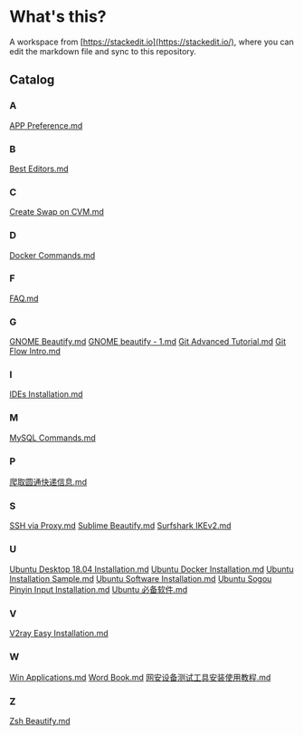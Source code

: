 # What's this?
A workspace from [https://stackedit.io](https://stackedit.io/), where you can edit the markdown file and sync to this repository.

## Catalog

### A

[APP Preference.md](docs/APP%20Preference.md)

### B

[Best Editors.md](docs/Best%20Editors.md)

### C

[Create Swap on CVM.md](docs/Create%20Swap%20on%20CVM.md)

### D

[Docker Commands.md](docs/Docker%20Commands.md)

### F

[FAQ.md](docs/FAQ.md)

### G

[GNOME Beautify.md](docs/GNOME%20Beautify.md)
[GNOME beautify - 1.md](docs/GNOME%20beautify%20-%201.md)
[Git Advanced Tutorial.md](docs/Git%20Advanced%20Tutorial.md)
[Git Flow Intro.md](docs/Git%20Flow%20Intro.md)

### I

[IDEs Installation.md](docs/IDEs%20Installation.md)

### M

[MySQL Commands.md](docs/MySQL%20Commands.md)

### P

[爬取圆通快递信息.md](docs/%E7%88%AC%E5%8F%96%E5%9C%86%E9%80%9A%E5%BF%AB%E9%80%92%E4%BF%A1%E6%81%AF.md)

### S

[SSH via Proxy.md](docs/SSH%20via%20Proxy.md)
[Sublime Beautify.md](docs/Sublime%20Beautify.md)
[Surfshark IKEv2.md](docs/Surfshark%20IKEv2.md)

### U

[Ubuntu Desktop 18.04 Installation.md](docs/Ubuntu%20Desktop%2018.04%20Installation.md)
[Ubuntu Docker Installation.md](docs/Ubuntu%20Docker%20Installation.md)
[Ubuntu Installation Sample.md](docs/Ubuntu%20Installation%20Sample.md)
[Ubuntu Software Installation.md](docs/Ubuntu%20Software%20Installation.md)
[Ubuntu Sogou Pinyin Input Installation.md](docs/Ubuntu%20Sogou%20Pinyin%20Input%20Installation.md)
[Ubuntu 必备软件.md](docs/Ubuntu%20%E5%BF%85%E5%A4%87%E8%BD%AF%E4%BB%B6.md)

### V

[V2ray Easy Installation.md](docs/V2ray%20Easy%20Installation.md)

### W

[Win Applications.md](docs/Win%20Applications.md)
[Word Book.md](docs/Word%20Book.md)
[网安设备测试工具安装使用教程.md](docs/%E7%BD%91%E5%AE%89%E8%AE%BE%E5%A4%87%E6%B5%8B%E8%AF%95%E5%B7%A5%E5%85%B7%E5%AE%89%E8%A3%85%E4%BD%BF%E7%94%A8%E6%95%99%E7%A8%8B.md)

### Z

[Zsh Beautify.md](docs/Zsh%20Beautify.md)


<!--stackedit_data:
eyJoaXN0b3J5IjpbMTY5MjEyNDUzMiwtMTQ3MjcwMTcxMiwxMT
g3NDE2MjA3LC0xNTgxODk3OTU3LC05NDQ3ODgyMzEsMTUyNjI0
OTY4OV19
-->